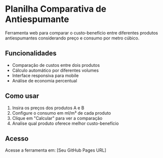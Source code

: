 # Planilha Comparativa de Antiespumante

Ferramenta web para comparar o custo-benefício entre diferentes produtos antiespumantes considerando preço e consumo por metro cúbico.

## Funcionalidades

- Comparação de custos entre dois produtos
- Cálculo automático por diferentes volumes
- Interface responsiva para mobile
- Análise de economia percentual

## Como usar

1. Insira os preços dos produtos A e B
2. Configure o consumo em ml/m³ de cada produto
3. Clique em "Calcular" para ver a comparação
4. Analise qual produto oferece melhor custo-benefício

## Acesso

Acesse a ferramenta em: [Seu GitHub Pages URL]
